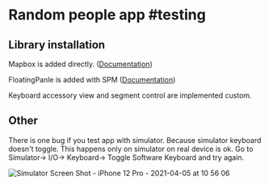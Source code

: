 # Random people app #testing

## Library installation

Mapbox is added directly. ([Documentation](https://docs.mapbox.com/ios/maps/guides/install/))

FloatingPanle is added with SPM ([Documentation](https://github.com/scenee/FloatingPanel))

Keyboard accessory view and segment control are implemented custom.

## Other

There is one bug if you test app with simulator.
Because simulator keyboard doesn't toggle.
This happens only on simulator on real device is ok.
Go to Simulator-> I/O-> Keyboard-> Toggle Software Keyboard and try again.

![Simulator Screen Shot - iPhone 12 Pro - 2021-04-05 at 10 56 06](https://user-images.githubusercontent.com/16350179/113557031-a906ed00-95fd-11eb-82ec-8ae5fa987ab0.png)
